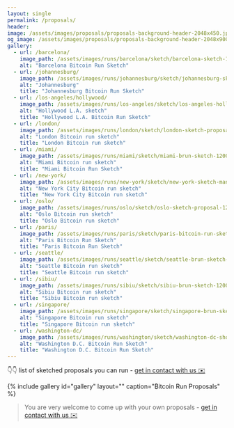 ```yaml
---
layout: single
permalink: /proposals/
header:
image: /assets/images/proposals/proposals-background-header-2048x450.jpeg
og_image: /assets/images/proposals/proposals-background-header-2048x900.png
gallery:
  - url: /barcelona/
    image_path: /assets/images/runs/barcelona/sketch/barcelona-sketch-1600x1095.jpeg
    alt: "Barcelona Bitcoin Run Sketch"
  - url: /johannesburg/
    image_path: /assets/images/runs/johannesburg/sketch/johannesburg-sketch-overlay-1600x1096.jpeg
    alt: "Johannesburg"
    title: "Johannesburg Bitcoin Run Sketch"
  - url: /los-angeles/hollywood/
    image_path: /assets/images/runs/los-angeles/sketch/los-angeles-hollywood-1200x1058.jpeg
    alt: "Hollywood L.A. sketch"
    title: "Hollywood L.A. Bitcoin Run Sketch"
  - url: /london/
    image_path: /assets/images/runs/london/sketch/london-sketch-proposal-1200x900.png
    alt: "London Bitcoin run sketch"
    title: "London Bitcoin run sketch"
  - url: /miami/
    image_path: /assets/images/runs/miami/sketch/miami-brun-sketch-1200x900.png
    alt: "Miami Bitcoin run sketch"
    title: "Miami Bitcoin Run Sketch"
  - url: /new-york/
    image_path: /assets/images/runs/new-york/sketch/new-york-sketch-manhattan-central-park-1600x1195.jpeg
    alt: "New York City Bitcoin run sketch"
    title: "New York City Bitcoin run sketch"
  - url: /oslo/
    image_path: /assets/images/runs/oslo/sketch/oslo-sketch-proposal-1200x900.png
    alt: "Oslo Bitcoin run sketch"
    title: "Oslo Bitcoin run sketch"
  - url: /paris/
    image_path: /assets/images/runs/paris/sketch/paris-bitcoin-run-sketch-1200x719.jpeg
    alt: "Paris Bitcoin Run Sketch"
    title: "Paris Bitcoin Run Sketch"
  - url: /seattle/
    image_path: /assets/images/runs/seattle/sketch/seattle-brun-sketch-1200x900.png
    alt: "Seattle Bitcoin run sketch"
    title: "Seattle Bitcoin run sketch"
  - url: /sibiu/
    image_path: /assets/images/runs/sibiu/sketch/sibiu-brun-sketch-1200x900.png
    alt: "Sibiu Bitcoin run sketch"
    title: "Sibiu Bitcoin run sketch"
  - url: /singapore/
    image_path: /assets/images/runs/singapore/sketch/singapore-brun-sketch-1200x900.png
    alt: "Singapore Bitcoin run sketch"
    title: "Singapore Bitcoin run sketch"
  - url: /washington-dc/
    image_path: /assets/images/runs/washington/sketch/washington-dc-short-version.jpeg
    alt: "Washington D.C. Bitcoin Run Sketch"
    title: "Washington D.C. Bitcoin Run Sketch"
---
```


👇👇 list of sketched proposals you can run - [get in contact with us ✉️](mailto:bitcoinruns@protonmail.com)

{% include gallery id="gallery" layout="" caption="₿itcoin Run Proposals" %}

> You are very welcome to come up with your own proposals - [get in contact with us ✉️](mailto:bitcoinruns@protonmail.com)
